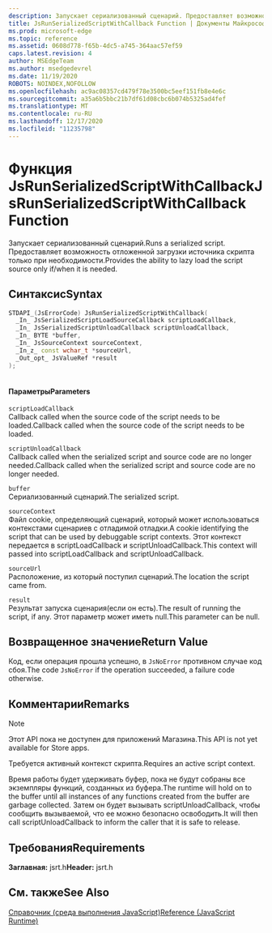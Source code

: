 ```yaml
---
description: Запускает сериализованный сценарий. Предоставляет возможность отложенной загрузки источника скрипта только при необходимости.
title: JsRunSerializedScriptWithCallback Function | Документы Майкрософт
ms.prod: microsoft-edge
ms.topic: reference
ms.assetid: 0608d778-f65b-4dc5-a745-364aac57ef59
caps.latest.revision: 4
author: MSEdgeTeam
ms.author: msedgedevrel
ms.date: 11/19/2020
ROBOTS: NOINDEX,NOFOLLOW
ms.openlocfilehash: ac9ac08357cd479f78e3500bc5eef151fb8e4e6c
ms.sourcegitcommit: a35a6b5bbc21b7df61d08cbc6b074b5325ad4fef
ms.translationtype: MT
ms.contentlocale: ru-RU
ms.lasthandoff: 12/17/2020
ms.locfileid: "11235798"
---
```

# <span data-ttu-id="e1e3d-104">Функция JsRunSerializedScriptWithCallback</span><span class="sxs-lookup"><span data-stu-id="e1e3d-104">JsRunSerializedScriptWithCallback Function</span></span>

<span data-ttu-id="e1e3d-105">Запускает сериализованный сценарий.</span><span class="sxs-lookup"><span data-stu-id="e1e3d-105">Runs a serialized script.</span></span> <span data-ttu-id="e1e3d-106">Предоставляет возможность отложенной загрузки источника скрипта только при необходимости.</span><span class="sxs-lookup"><span data-stu-id="e1e3d-106">Provides the ability to lazy load the script source only if/when it is needed.</span></span>  
  
## <span data-ttu-id="e1e3d-107">Синтаксис</span><span class="sxs-lookup"><span data-stu-id="e1e3d-107">Syntax</span></span>  
  
```cpp  
STDAPI_(JsErrorCode) JsRunSerializedScriptWithCallback(  
  _In_ JsSerializedScriptLoadSourceCallback scriptLoadCallback,  
  _In_ JsSerializedScriptUnloadCallback scriptUnloadCallback,  
  _In_ BYTE *buffer,  
  _In_ JsSourceContext sourceContext,  
  _In_z_ const wchar_t *sourceUrl,  
  _Out_opt_ JsValueRef *result  
);  
  
```  
  
#### <span data-ttu-id="e1e3d-108">Параметры</span><span class="sxs-lookup"><span data-stu-id="e1e3d-108">Parameters</span></span>  
 `scriptLoadCallback`  
 <span data-ttu-id="e1e3d-109">Callback called when the source code of the script needs to be loaded.</span><span class="sxs-lookup"><span data-stu-id="e1e3d-109">Callback called when the source code of the script needs to be loaded.</span></span>  
  
 `scriptUnloadCallback`  
 <span data-ttu-id="e1e3d-110">Callback called when the serialized script and source code are no longer needed.</span><span class="sxs-lookup"><span data-stu-id="e1e3d-110">Callback called when the serialized script and source code are no longer needed.</span></span>  
  
 `buffer`  
 <span data-ttu-id="e1e3d-111">Сериализованный сценарий.</span><span class="sxs-lookup"><span data-stu-id="e1e3d-111">The serialized script.</span></span>  
  
 `sourceContext`  
 <span data-ttu-id="e1e3d-112">Файл cookie, определяющий сценарий, который может использоваться контекстами сценариев с отладимой отладки.</span><span class="sxs-lookup"><span data-stu-id="e1e3d-112">A cookie identifying the script that can be used by debuggable script contexts.</span></span>     <span data-ttu-id="e1e3d-113">Этот контекст передается в scriptLoadCallback и scriptUnloadCallback.</span><span class="sxs-lookup"><span data-stu-id="e1e3d-113">This context will passed into scriptLoadCallback and scriptUnloadCallback.</span></span>  
  
 `sourceUrl`  
 <span data-ttu-id="e1e3d-114">Расположение, из который поступил сценарий.</span><span class="sxs-lookup"><span data-stu-id="e1e3d-114">The location the script came from.</span></span>  
  
 `result`  
 <span data-ttu-id="e1e3d-115">Результат запуска сценария(если он есть).</span><span class="sxs-lookup"><span data-stu-id="e1e3d-115">The result of running the script, if any.</span></span> <span data-ttu-id="e1e3d-116">Этот параметр может иметь null.</span><span class="sxs-lookup"><span data-stu-id="e1e3d-116">This parameter can be null.</span></span>  
  
## <span data-ttu-id="e1e3d-117">Возвращенное значение</span><span class="sxs-lookup"><span data-stu-id="e1e3d-117">Return Value</span></span>  
 <span data-ttu-id="e1e3d-118">Код, если операция прошла успешно, в `JsNoError` противном случае код сбоя.</span><span class="sxs-lookup"><span data-stu-id="e1e3d-118">The code `JsNoError` if the operation succeeded, a failure code otherwise.</span></span>  
  
## <span data-ttu-id="e1e3d-119">Комментарии</span><span class="sxs-lookup"><span data-stu-id="e1e3d-119">Remarks</span></span>  
  
> [!NOTE]
>  <span data-ttu-id="e1e3d-120">Этот API пока не доступен для приложений Магазина.</span><span class="sxs-lookup"><span data-stu-id="e1e3d-120">This API is not yet available for Store apps.</span></span>  
  
 <span data-ttu-id="e1e3d-121">Требуется активный контекст скрипта.</span><span class="sxs-lookup"><span data-stu-id="e1e3d-121">Requires an active script context.</span></span>  
  
 <span data-ttu-id="e1e3d-122">Время работы будет удерживать буфер, пока не будут собраны все экземпляры функций, созданных из буфера.</span><span class="sxs-lookup"><span data-stu-id="e1e3d-122">The runtime will hold on to the buffer until all instances of any functions created from     the buffer are garbage collected.</span></span>  <span data-ttu-id="e1e3d-123">Затем он будет вызывать scriptUnloadCallback, чтобы сообщить вызываемой, что ее можно безопасно освободить.</span><span class="sxs-lookup"><span data-stu-id="e1e3d-123">It will then call scriptUnloadCallback to inform the     caller that it is safe to release.</span></span>  
  
## <span data-ttu-id="e1e3d-124">Требования</span><span class="sxs-lookup"><span data-stu-id="e1e3d-124">Requirements</span></span>  
 <span data-ttu-id="e1e3d-125">**Заглавная:** jsrt.h</span><span class="sxs-lookup"><span data-stu-id="e1e3d-125">**Header:** jsrt.h</span></span>  
  
## <span data-ttu-id="e1e3d-126">См. также</span><span class="sxs-lookup"><span data-stu-id="e1e3d-126">See Also</span></span>  
 [<span data-ttu-id="e1e3d-127">Справочник (среда выполнения JavaScript)</span><span class="sxs-lookup"><span data-stu-id="e1e3d-127">Reference (JavaScript Runtime)</span></span>](../chakra-hosting/reference-javascript-runtime.md)
